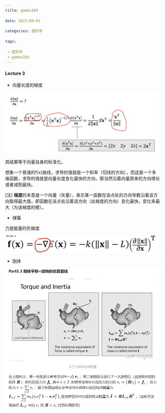 ```yaml
---
title: games103

date: 2023-09-01

categories: 图形学

tags:

 - 图形学
 - games103
---
```


#### Lecture 3

- 向量长度的梯度

![image-20230916125803787](./assets/image-20230916125803787.png)

其结果等于向量自身的标准化。

想象一个普通的f(x)曲线，求导的值就是一个斜率（切线的方向），而这是一个多维函数，求导的值就是向量长度变化最快的方向，那当然沿着向量原来的方向增长或者减短最快。

[注] **梯度**的本意是一个向量（矢量），表示某一函数在该点处的方向导数沿着该方向取得最大值，即函数在该点处沿着该方向（此梯度的方向）变化最快，变化率最大（为该梯度的模）。

- 弹簧

力是能量的负梯度

![image-20230916130611426](./assets/image-20230916130611426.png)

- 刚体

![image-20230916153328447](./assets/image-20230916153328447.png)

